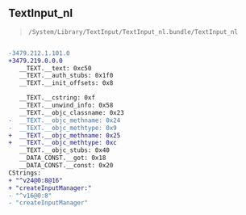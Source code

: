 ## TextInput_nl

> `/System/Library/TextInput/TextInput_nl.bundle/TextInput_nl`

```diff

-3479.212.1.101.0
+3479.219.0.0.0
   __TEXT.__text: 0xc50
   __TEXT.__auth_stubs: 0x1f0
   __TEXT.__init_offsets: 0x8

   __TEXT.__cstring: 0xf
   __TEXT.__unwind_info: 0x58
   __TEXT.__objc_classname: 0x23
-  __TEXT.__objc_methname: 0x24
-  __TEXT.__objc_methtype: 0x9
+  __TEXT.__objc_methname: 0x25
+  __TEXT.__objc_methtype: 0xc
   __TEXT.__objc_stubs: 0x40
   __DATA_CONST.__got: 0x18
   __DATA_CONST.__const: 0x20
CStrings:
+ "^v24@0:8@16"
+ "createInputManager:"
- "^v16@0:8"
- "createInputManager"

```
